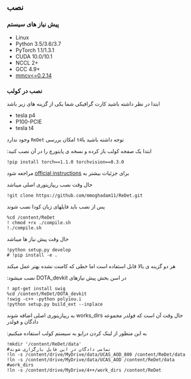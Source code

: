 ## نصب

### پیش نیاز های سیستم

- Linux
- Python 3.5/3.6/3.7
- PyTorch 1.1/1.3.1
- CUDA 10.0/10.1
- NCCL 2+
- GCC 4.9+
- [mmcv<=0.2.14](https://github.com/open-mmlab/mmcv)


### نصب در کولب

ابتدا در نظر داشته باشید کارت گرافیکی شما یکی از گزینه های زیر باشد
- tesla p4
- P100-PCIE
- tesla t4 

وجود ندارد
``ReDet``
امکان بررسی
``t4``توجه داشته باشید با
  


:ابتدا یک صفحه کولب باز کرده و نسخه ی پایتورچ را در آن نصب کنید

```shell
!pip install torch==1.1.0 torchvision==0.3.0 
```
مراجعه شود [official instructions](https://pytorch.org/) برای جزئیات بیشتر به


حال وقت نصب ریپازیتوری اصلی میباشد

```
!git clone https://github.com/mmoghadam11/ReDet.git
```
پس از نصب باید فایلهای زبان کودا نصب شوند
```shell
%cd /content/ReDet
! chmod +rx ./compile.sh
!./compile.sh
```

حال وقت پیش نیاز ها میباشد

```shell
!python setup.py develop
# !pip install -e .
```
هر دو گزینه ی بالا قابل استفاده است اما خطی که کامنت نشده بهتر عمل میکند


:نصب میشود DOTA_devkit در اسن بخش پیش نیازهای 

```shell
! apt-get install swig
%cd /content/ReDet/DOTA_devkit
!swig -c++ -python polyiou.i
!python setup.py build_ext --inplace
```

به ریپازیتوری اصلی اضافه شوند works_dirs حال وقت آن است که فولدر مجموعه دادگان و فولدر 

:به این منظور از لینک کردن درایو به سیستم کولب استفاده میکنیم

```shell
!mkdir '/content/ReDet/data'
#تمامی دادگان در این فایل بارگزاری شوند
!ln -s /content/drive/MyDrive/data/UCAS_AOD_800 /content/ReDet/data
!ln -s /content/drive/MyDrive/data/UCAS_AOD /content/ReDet/data
#work_dirs
!ln -s /content/drive/MyDrive/4++/work_dirs /content/ReDet
```
